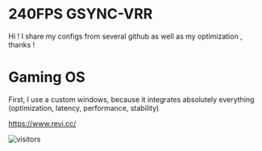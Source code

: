 # 240FPS GSYNC-VRR
Hi ! I share my configs from several github as well as my optimization , thanks !








# Gaming OS 
First, I use a custom windows, because it integrates absolutely everything (optimization, latency, performance, stability)

https://www.revi.cc/

![visitors](https://visitor-badge.glitch.me/badge?page_id=page.id&left_color=blue&right_color=red)
                
